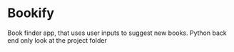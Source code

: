 # Bookify
Book finder app, that uses user inputs to suggest new books. Python back end
only look at the project folder
